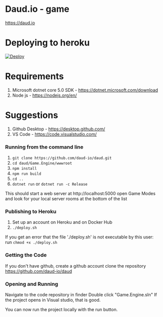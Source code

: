 # Daud.io - game

https://daud.io

# Deploying to heroku
[![Deploy](https://www.herokucdn.com/deploy/button.svg)](https://heroku.com/deploy?template=https://github.com/daud-io/daud)

# Requirements
1. Microsoft dotnet core 5.0 SDK - https://dotnet.microsoft.com/download
2. Node js - https://nodejs.org/en/

# Suggestions
1. Github Desktop - https://desktop.github.com/
2. VS Code - https://code.visualstudio.com/

### Running from the command line

1. `git clone https://github.com/daud-io/daud.git`
2. `cd daud/Game.Engine/wwwroot`
3. `npm install`
4. `npm run build`
5. `cd ..`
6. `dotnet run` or `dotnet run -c Release`

This should start a web server at http://localhost:5000
open Game Modes and look for your local server rooms at the bottom of the list

### Publishing to Heroku
1. Set up an account on Heroku and on Docker Hub
2. `./deploy.sh`

If you get an error that the file './deploy.sh' is not executable by this user: run `chmod +x ./deploy.sh`

### Getting the Code

If you don't have github, create a github account
clone the repository https://github.com/daud-io/daud

### Opening and Running

Navigate to the code repository in finder
Double click "Game.Engine.sln"
If the project opens in Visual studio, that is good.

You can now run the project locally with the run button. 
